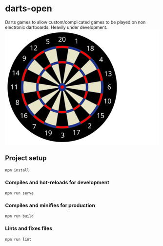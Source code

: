 # darts-open

Darts games to allow custom/complicated games to be played on non electronic dartboards. Heavily under development.
![](./src/assets/dartboard.svg)

## Project setup
```
npm install
```

### Compiles and hot-reloads for development
```
npm run serve
```

### Compiles and minifies for production
```
npm run build
```

### Lints and fixes files
```
npm run lint
```
